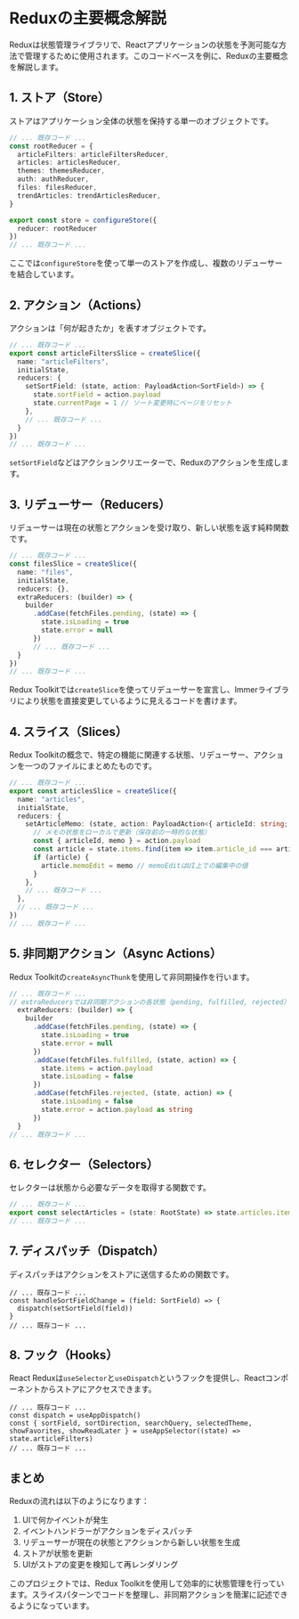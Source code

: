# Reduxの主要概念解説

Reduxは状態管理ライブラリで、Reactアプリケーションの状態を予測可能な方法で管理するために使用されます。このコードベースを例に、Reduxの主要概念を解説します。

## 1. ストア（Store）

ストアはアプリケーション全体の状態を保持する単一のオブジェクトです。

```typescript:src/lib/redux/store.ts
// ... 既存コード ...
const rootReducer = {
  articleFilters: articleFiltersReducer,
  articles: articlesReducer,
  themes: themesReducer,
  auth: authReducer,
  files: filesReducer,
  trendArticles: trendArticlesReducer,
}

export const store = configureStore({
  reducer: rootReducer
})
// ... 既存コード ...
```

ここでは`configureStore`を使って単一のストアを作成し、複数のリデューサーを結合しています。

## 2. アクション（Actions）

アクションは「何が起きたか」を表すオブジェクトです。

```typescript:src/lib/redux/features/articleFilters/articleFiltersSlice.ts
// ... 既存コード ...
export const articleFiltersSlice = createSlice({
  name: "articleFilters",
  initialState,
  reducers: {
    setSortField: (state, action: PayloadAction<SortField>) => {
      state.sortField = action.payload
      state.currentPage = 1 // ソート変更時にページをリセット
    },
    // ... 既存コード ...
  }
})
// ... 既存コード ...
```

`setSortField`などはアクションクリエーターで、Reduxのアクションを生成します。

## 3. リデューサー（Reducers）

リデューサーは現在の状態とアクションを受け取り、新しい状態を返す純粋関数です。

```typescript:src/lib/redux/features/files/filesSlice.ts
// ... 既存コード ...
const filesSlice = createSlice({
  name: "files",
  initialState,
  reducers: {},
  extraReducers: (builder) => {
    builder
      .addCase(fetchFiles.pending, (state) => {
        state.isLoading = true
        state.error = null
      })
      // ... 既存コード ...
  }
})
// ... 既存コード ...
```

Redux Toolkitでは`createSlice`を使ってリデューサーを宣言し、Immerライブラリにより状態を直接変更しているように見えるコードを書けます。

## 4. スライス（Slices）

Redux Toolkitの概念で、特定の機能に関連する状態、リデューサー、アクションを一つのファイルにまとめたものです。

```typescript:src/lib/redux/features/articles/articlesSlice.ts
// ... 既存コード ...
export const articlesSlice = createSlice({
  name: "articles",
  initialState,
  reducers: {
    setArticleMemo: (state, action: PayloadAction<{ articleId: string; memo: string }>) => {
      // メモの状態をローカルで更新（保存前の一時的な状態）
      const { articleId, memo } = action.payload
      const article = state.items.find(item => item.article_id === articleId)
      if (article) {
        article.memoEdit = memo // memoEditはUI上での編集中の値
      }
    },
    // ... 既存コード ...
  },
  // ... 既存コード ...
})
// ... 既存コード ...
```

## 5. 非同期アクション（Async Actions）

Redux Toolkitの`createAsyncThunk`を使用して非同期操作を行います。

```typescript:src/lib/redux/features/files/filesSlice.ts
// ... 既存コード ...
// extraReducersでは非同期アクションの各状態（pending, fulfilled, rejected）に対応するリデューサーを定義
  extraReducers: (builder) => {
    builder
      .addCase(fetchFiles.pending, (state) => {
        state.isLoading = true
        state.error = null
      })
      .addCase(fetchFiles.fulfilled, (state, action) => {
        state.items = action.payload
        state.isLoading = false
      })
      .addCase(fetchFiles.rejected, (state, action) => {
        state.isLoading = false
        state.error = action.payload as string
      })
  }
// ... 既存コード ...
```

## 6. セレクター（Selectors）

セレクターは状態から必要なデータを取得する関数です。

```typescript:src/lib/redux/features/articles/selectors.ts
// ... 既存コード ...
export const selectArticles = (state: RootState) => state.articles.items
// ... 既存コード ...
```

## 7. ディスパッチ（Dispatch）

ディスパッチはアクションをストアに送信するための関数です。

```typescript:src/components/article-reader-content.tsx
// ... 既存コード ...
const handleSortFieldChange = (field: SortField) => {
  dispatch(setSortField(field))
}
// ... 既存コード ...
```

## 8. フック（Hooks）

React Reduxは`useSelector`と`useDispatch`というフックを提供し、Reactコンポーネントからストアにアクセスできます。

```typescript:src/components/article-reader-content.tsx
// ... 既存コード ...
const dispatch = useAppDispatch()
const { sortField, sortDirection, searchQuery, selectedTheme, showFavorites, showReadLater } = useAppSelector((state) => state.articleFilters)
// ... 既存コード ...
```

## まとめ

Reduxの流れは以下のようになります：

1. UIで何かイベントが発生
2. イベントハンドラーがアクションをディスパッチ
3. リデューサーが現在の状態とアクションから新しい状態を生成
4. ストアが状態を更新
5. UIがストアの変更を検知して再レンダリング

このプロジェクトでは、Redux Toolkitを使用して効率的に状態管理を行っています。スライスパターンでコードを整理し、非同期アクションを簡潔に記述できるようになっています。
